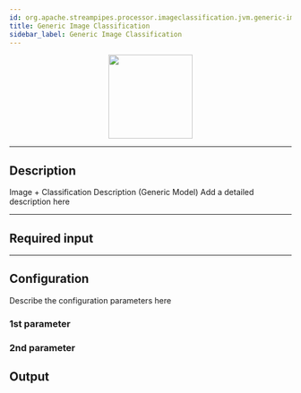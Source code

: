 ```yaml
---
id: org.apache.streampipes.processor.imageclassification.jvm.generic-image-classification
title: Generic Image Classification
sidebar_label: Generic Image Classification
---
```


<!--
  ~ Licensed to the Apache Software Foundation (ASF) under one or more
  ~ contributor license agreements.  See the NOTICE file distributed with
  ~ this work for additional information regarding copyright ownership.
  ~ The ASF licenses this file to You under the Apache License, Version 2.0
  ~ (the "License"); you may not use this file except in compliance with
  ~ the License.  You may obtain a copy of the License at
  ~
  ~    http://www.apache.org/licenses/LICENSE-2.0
  ~
  ~ Unless required by applicable law or agreed to in writing, software
  ~ distributed under the License is distributed on an "AS IS" BASIS,
  ~ WITHOUT WARRANTIES OR CONDITIONS OF ANY KIND, either express or implied.
  ~ See the License for the specific language governing permissions and
  ~ limitations under the License.
  ~
  -->


<p align="center"> 
    <img src="/docs/img/pipeline-elements/org.apache.streampipes.processor.imageclassification.jvm.generic-image-classification/icon.png" width="150px;" class="pe-image-documentation"/>
</p>

***

## Description

Image  + Classification Description (Generic Model)
Add a detailed description here

***

## Required input


***

## Configuration

Describe the configuration parameters here

### 1st parameter


### 2nd parameter

## Output